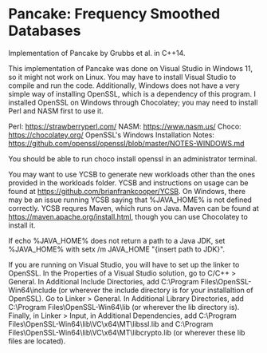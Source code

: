 # Pancake: Frequency Smoothed Databases
Implementation of Pancake by Grubbs et al. in C++14.

This implementation of Pancake was done on Visual Studio in Windows 11, so it might not work on Linux. You may have to install Visual Studio to compile and run the code. Additionally, Windows does not have a very simple way of installing OpenSSL, which is a dependency of this program. I installed OpenSSL on Windows through Chocolatey; you may need to install Perl and NASM first to use it.

Perl: https://strawberryperl.com/
NASM: https://www.nasm.us/
Choco: https://chocolatey.org/
OpenSSL's Windows Installation Notes: https://github.com/openssl/openssl/blob/master/NOTES-WINDOWS.md

You should be able to run choco install openssl in an administrator terminal.

You may want to use YCSB to generate new workloads other than the ones provided in the workloads folder. YCSB and instructions on usage can be found at https://github.com/brianfrankcooper/YCSB. On Windows, there may be an issue running YCSB saying that %JAVA_HOME% is not defined correctly. YCSB requres Maven, which runs on Java. Maven can be found at https://maven.apache.org/install.html, though you can use Chocolatey to install it. 

If echo %JAVA_HOME% does not return a path to a Java JDK, set %JAVA_HOME% with setx /m JAVA_HOME "{insert path to JDK}". 

If you are running on Visual Studio, you will have to set up the linker to OpenSSL. In the Properties of a Visual Studio solution, go to C/C++ > General. In Additional Include Directories, add C:\Program Files\OpenSSL-Win64\include (or wherever the include directory is for your installaltion of OpenSSL). Go to Linker > General. In Additional Library Directories, add C:\Program Files\OpenSSL-Win64\lib (or wherever the lib directory is). Finally, in Linker > Input, in Additional Dependencies, add C:\Program Files\OpenSSL-Win64\lib\VC\x64\MT\libssl.lib and C:\Program Files\OpenSSL-Win64\lib\VC\x64\MT\libcrypto.lib (or wherever these lib files are located). 
